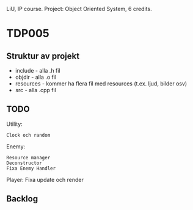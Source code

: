 LiU, IP course. Project: Object Oriented System, 6 credits.
# TDP005

## Struktur av projekt

- include - alla .h fil
- objdir - alla .o fil
- resources - kommer ha flera fil med resources (t.ex. ljud, bilder osv)
- src - alla .cpp fil 

## TODO

Utility:

    Clock och random

Enemy:

    Resource manager
    Deconstructor
    Fixa Enemy Handler

Player:
    Fixa update och render

## Backlog
